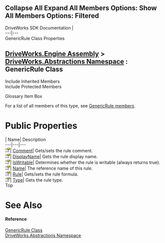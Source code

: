 Collapse All Expand All Members Options: Show All  Members Options: Filtered   
---  
DriveWorks SDK Documentation  |   
---|---  
GenericRule Class Properties   
  
[DriveWorks.Engine Assembly](topic2156.md) > [DriveWorks.Abstractions Namespace](topic5939.md) : GenericRule Class  
---  
  
Include Inherited Members    
Include Protected Members    


Glossary Item Box

For a list of all members of this type, see [GenericRule members](topic6044.md).

# Public Properties

| Name| Description  
---|---|---  
![Public Property](dotnetimages/publicProperty.gif)| [Comment](topic6057.md)| Gets/sets the rule comment.   
![Public Property](dotnetimages/publicProperty.gif)| [DisplayName](topic6058.md)| Gets the rule display name.   
![Public Property](dotnetimages/publicProperty.gif)| [IsWritable](topic6059.md)| Determines whether the rule is writable (always returns true).   
![Public Property](dotnetimages/publicProperty.gif)| [Name](topic6060.md)| The reference name of this rule.   
![Public Property](dotnetimages/publicProperty.gif)| [Rule](topic6061.md)| Gets/sets the rule formula.   
![Public Property](dotnetimages/publicProperty.gif)| [Type](topic6062.md)| Gets the rule type.   
Top

# See Also

#### Reference

[GenericRule Class](topic6043.md)   
[DriveWorks.Abstractions Namespace](topic5939.md)


